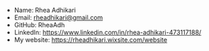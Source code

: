 - Name: Rhea Adhikari
- Email: rheadhikari@gmail.com
- GitHub: RheaAdh
- LinkedIn: https://www.linkedin.com/in/rhea-adhikari-473117188/
- My website: https://rheadhikari.wixsite.com/website 